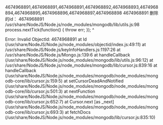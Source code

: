 4674968891,4674968891,4674968891,4674968892,4674968893,4674968894,4674968895,4674968896,4674968897,4674968898
4674968891
删除的id： 4674968891
/usr/share/NodeJS/Node.js/node_modules/mongodb/lib/utils.js:98
    process.nextTick(function() { throw err; });
                                  ^

Error: Invalid ObjectId: 4674968891
    at Id (/usr/share/NodeJS/Node.js/node_modules/objectid/index.js:49:11)
    at /usr/share/NodeJS/Node.js/keyInfoHandlers.js:1197:26
    at /usr/share/NodeJS/Node.js/Mongo.js:139:6
    at handleCallback (/usr/share/NodeJS/Node.js/node_modules/mongodb/lib/utils.js:96:12)
    at /usr/share/NodeJS/Node.js/node_modules/mongodb/lib/cursor.js:839:16
    at handleCallback (/usr/share/NodeJS/Node.js/node_modules/mongodb/node_modules/mongodb-core/lib/cursor.js:159:5)
    at setCursorDeadAndNotified (/usr/share/NodeJS/Node.js/node_modules/mongodb/node_modules/mongodb-core/lib/cursor.js:501:3)
    at nextFunction (/usr/share/NodeJS/Node.js/node_modules/mongodb/node_modules/mongodb-core/lib/cursor.js:652:7)
    at Cursor.next [as _next] (/usr/share/NodeJS/Node.js/node_modules/mongodb/node_modules/mongodb-core/lib/cursor.js:693:3)
    at fetchDocs (/usr/share/NodeJS/Node.js/node_modules/mongodb/lib/cursor.js:835:10)